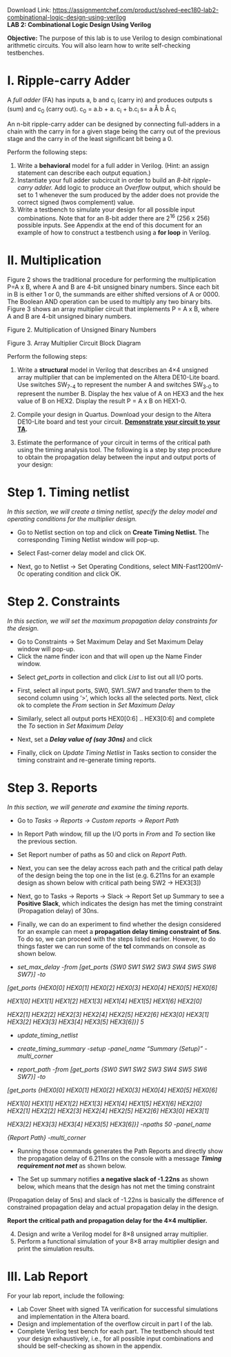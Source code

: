 Download Link: https://assignmentchef.com/product/solved-eec180-lab2-combinational-logic-design-using-verilog
<br>
<strong>LAB 2: Combinational Logic Design Using Verilog </strong>

<strong>Objective:</strong> The purpose of this lab is to use Verilog to design combinational arithmetic circuits.  You will also learn how to write self-checking testbenches.

<h1>I.          Ripple-carry Adder</h1>




A <em>full adder</em> (FA) has inputs a, b and c<sub>i</sub> (carry in) and produces outputs s (sum) and c<sub>0</sub> (carry out).  c<sub>0</sub> = a.b + a. c<sub>i</sub> + b.c<sub>i </sub>s= a Å  b  Å c<sub>i</sub>

<strong> </strong>

An n-bit ripple-carry adder can be designed by connecting full-adders in a chain with the carry in for a given stage being the carry out of the previous stage and the carry in of the least significant bit being a 0.

<strong> </strong>

Perform the following steps:

<ol>

 <li>Write a <strong>behavioral</strong> model for a full adder in Verilog. (Hint: an assign statement can describe each output equation.)</li>

 <li>Instantiate your full adder subcircuit in order to build an <em>8-bit ripple-carry adder.</em> Add logic to produce an <em>Overflow</em> output, which should be set to 1 whenever the sum produced by the adder does not provide the correct signed (twos complement) value.</li>

 <li>Write a testbench to simulate your design for all possible input combinations. Note that for an 8-bit adder there are 2<sup>16</sup> (256 x 256) possible inputs. See Appendix at the end of this document for an example of how to construct a testbench using a <strong>for loop</strong> in Verilog.</li>

</ol>




<h1>II.     Multiplication</h1>




Figure 2 shows the traditional procedure for performing the multiplication P=A x B, where A and B are 4-bit unsigned binary numbers. Since each bit in B is either 1 or 0, the summands are either shifted versions of A or 0000. The Boolean AND operation can be used to multiply any two binary bits. Figure 3 shows an array multiplier circuit that implements P = A x B, where A and B are 4-bit unsigned binary numbers.




<strong> </strong>

Figure 2. Multiplication of Unsigned Binary Numbers







Figure 3. Array Multiplier Circuit Block Diagram







Perform the following steps:




<ol>

 <li>Write a <strong>structural</strong> model in Verilog that describes an 4×4 unsigned array multiplier that can be implemented on the Altera DE10-Lite board. Use switches SW<sub>7-4</sub> to represent the number A and switches SW<sub>3-0</sub> to represent the number B. Display the hex value of A on HEX3 and the hex value of B on HEX2. Display the result P = A x B on HEX1-0.</li>

</ol>




<ol start="2">

 <li>Compile your design in Quartus. Download your design to the Altera DE10-Lite board and test your circuit. <strong><u>Demonstrate your circuit to your TA</u>.</strong></li>

</ol>







<ol start="3">

 <li>Estimate the performance of your circuit in terms of the critical path using the timing analysis tool. The following is a step by step procedure to obtain the propagation delay between the input and output ports of your design:</li>

</ol>




<h1>Step 1. Timing netlist</h1>

<em>In this section, we will create a timing netlist, specify the delay model and operating conditions for the multiplier design.  </em>




<ul>

 <li>Go to Netlist section on top and click on <strong>Create Timing Netlist. </strong>The corresponding Timing Netlist window will pop-up.</li>

</ul>




<ul>

 <li>Select Fast-corner delay model and click OK.</li>

</ul>




<ul>

 <li>Next, go to Netlist -&gt; Set Operating Conditions, select MIN-Fast1200mV-0c operating condition and click OK.</li>

</ul>




<h1>Step 2. Constraints</h1>

<em>In this section, we will set the maximum propagation delay constraints for the design.  </em>




<ul>

 <li>Go to Constraints -&gt; Set Maximum Delay and Set Maximum Delay window will pop-up.</li>

 <li>Click the name finder icon and that will open up the Name Finder window.</li>

</ul>




<ul>

 <li>Select <em>get_ports</em> in collection and click <em>List</em> to list out all I/O ports.</li>

</ul>




<ul>

 <li>First, select all input ports, SW0, SW1..SW7 and transfer them to the second column using ‘&gt;’, which locks all the selected ports. Next, click ok to complete the <em>From</em> section in <em>Set Maximum Delay</em></li>

</ul>




<ul>

 <li>Similarly, select all output ports HEX0[0:6] .. HEX3[0:6] and complete the <em>To</em> section in <em>Set Maximum Delay</em></li>

</ul>




<ul>

 <li>Next, set a <strong><em>Delay value of (say 30ns)</em></strong> and click</li>

</ul>

<em> </em>

<ul>

 <li>Finally, click on<em> Update Timing Netlist </em>in Tasks section to consider the timing constraint and re-generate timing reports. <em> </em></li>

</ul>

<em> </em>

<h1>Step 3. Reports</h1>

<em>In this section, we will generate and examine the timing reports.  </em>

<em>  </em>

<ul>

 <li>Go to<em> Tasks -&gt; Reports -&gt; Custom reports -&gt; Report Path </em></li>

</ul>

<em> </em>

<ul>

 <li>In Report Path window, fill up the I/O ports in <em>From </em>and<em> To </em>section like the previous section.</li>

</ul>




<ul>

 <li>Set Report number of paths as 50 and click on <em>Report Path</em>.</li>

</ul>




<ul>

 <li>Next, you can see the delay across each path and the critical path delay of the design being the top one in the list (e.g. 6.211ns for an example design as shown below with critical path being SW2 -&gt; HEX3[3])</li>

</ul>







<ul>

 <li>Next, go to Tasks -&gt; Reports -&gt; Slack -&gt; Report Set up Summary to see a <strong>Positive Slack</strong>, which indicates the design has met the timing constraint (Propagation delay) of 30ns.</li>

</ul>




<ul>

 <li>Finally, we can do an experiment to find whether the design considered for an example can meet a <strong>propagation delay timing constraint of 5ns</strong>. To do so, we can proceed with the steps listed earlier. However, to do things faster we can run some of the <strong>tcl</strong> commands on console as shown below.</li>

</ul>




<ul>

 <li><em>set_max_delay -from [get_ports {SW0 SW1 SW2 SW3 SW4 SW5 SW6 SW7}] -to </em></li>

</ul>

<em>[get_ports {HEX0[0] HEX0[1] HEX0[2] HEX0[3] HEX0[4] HEX0[5] HEX0[6] </em>

<em>HEX1[0] HEX1[1] HEX1[2] HEX1[3] HEX1[4] HEX1[5] HEX1[6] HEX2[0] </em>

<em>HEX2[1] HEX2[2] HEX2[3] HEX2[4] HEX2[5] HEX2[6] HEX3[0] HEX3[1] HEX3[2] HEX3[3] HEX3[4] HEX3[5] HEX3[6]}] 5 </em>

<em> </em>

<ul>

 <li><em>update_timing_netlist </em></li>

</ul>

<em> </em>

<ul>

 <li><em>create_timing_summary -setup -panel_name “Summary (Setup)” -multi_corner </em></li>

</ul>

<em> </em>

<ul>

 <li><em>report_path -from [get_ports {SW0 SW1 SW2 SW3 SW4 SW5 SW6 SW7}] -to </em></li>

</ul>

<em>[get_ports {HEX0[0] HEX0[1] HEX0[2] HEX0[3] HEX0[4] HEX0[5] HEX0[6] </em>

<em>HEX1[0] HEX1[1] HEX1[2] HEX1[3] HEX1[4] HEX1[5] HEX1[6] HEX2[0] HEX2[1] HEX2[2] HEX2[3] HEX2[4] HEX2[5] HEX2[6] HEX3[0] HEX3[1] </em>

<em>HEX3[2] HEX3[3] HEX3[4] HEX3[5] HEX3[6]}] -npaths 50 -panel_name </em>

<em>{Report Path} -multi_corner </em>

<em> </em>

<ul>

 <li>Running those commands generates the Path Reports and directly show the propagation delay of 6.211ns on the console with a message <strong><em>Timing requirement not met</em></strong> as shown below.</li>

</ul>




<ul>

 <li>The Set up summary notifies <strong>a negative slack of -1.22ns</strong> as shown below, which means that the design has not met the timing constraint</li>

</ul>

(Propagation delay of 5ns) and slack of -1.22ns is basically the difference of constrained propagation delay and actual propagation delay in the design.













<strong>Report the critical path and propagation delay for the 4×4 multiplier.  </strong>

<ol start="4">

 <li>Design and write a Verilog model for 8×8 unsigned array multiplier.</li>

 <li>Perform a functional simulation of your 8×8 array multiplier design and print the simulation results.</li>

</ol>

<h1>III.  Lab Report</h1>




For your lab report, include the following:

<ul>

 <li>Lab Cover Sheet with signed TA verification for successful simulations and implementation in the Altera board.</li>

 <li>Design and implementation of the overflow circuit in part I of the lab.</li>

 <li>Complete Verilog test bench for each part. The testbench should test your design exhaustively, i.e., for all possible input combinations and should be self-checking as shown in the appendix.</li>

</ul>


